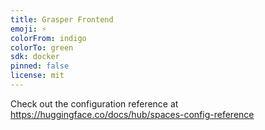 ```yaml
---
title: Grasper Frontend
emoji: ⚡
colorFrom: indigo
colorTo: green
sdk: docker
pinned: false
license: mit
---
```


Check out the configuration reference at https://huggingface.co/docs/hub/spaces-config-reference

